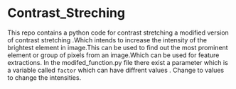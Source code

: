 # Contrast_Streching
This repo contains a python code   for  contrast stretching   a modified  version of contrast stretching .Which intends to increase the intensity  of the   brightest element in image.This can be used to find out  the most prominent  element or group of pixels from an image.Which can  be used  for feature extractions.
In the modifed_function.py file   there exist a parameter  which is a variable called `factor` which can have diffrent values . Change to values to change the intensities.
